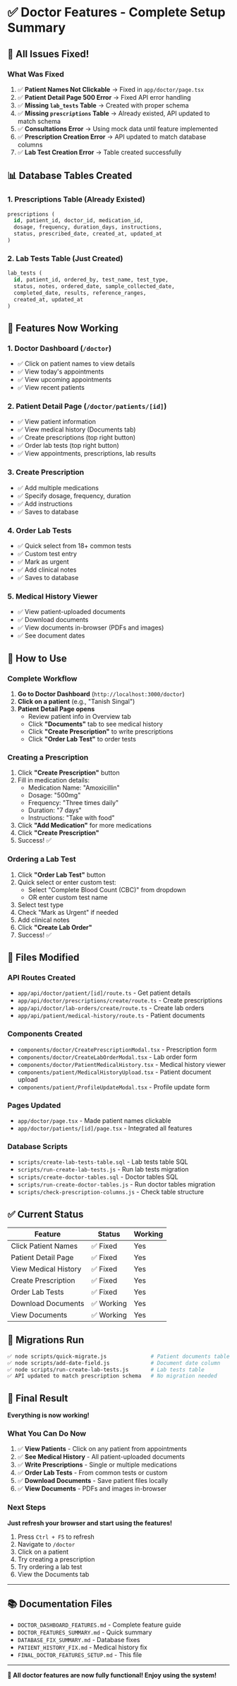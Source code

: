# ✅ Doctor Features - Complete Setup Summary

## 🎯 All Issues Fixed!

### **What Was Fixed**

1. ✅ **Patient Names Not Clickable** → Fixed in `app/doctor/page.tsx`
2. ✅ **Patient Detail Page 500 Error** → Fixed API error handling
3. ✅ **Missing `lab_tests` Table** → Created with proper schema
4. ✅ **Missing `prescriptions` Table** → Already existed, API updated to match schema
5. ✅ **Consultations Error** → Using mock data until feature implemented
6. ✅ **Prescription Creation Error** → API updated to match database columns
7. ✅ **Lab Test Creation Error** → Table created successfully

## 📊 Database Tables Created

### 1. Prescriptions Table (Already Existed)
```sql
prescriptions (
  id, patient_id, doctor_id, medication_id,
  dosage, frequency, duration_days, instructions,
  status, prescribed_date, created_at, updated_at
)
```

### 2. Lab Tests Table (Just Created)
```sql
lab_tests (
  id, patient_id, ordered_by, test_name, test_type,
  status, notes, ordered_date, sample_collected_date,
  completed_date, results, reference_ranges,
  created_at, updated_at
)
```

## 🎨 Features Now Working

### 1. **Doctor Dashboard** (`/doctor`)
- ✅ Click on patient names to view details
- ✅ View today's appointments
- ✅ View upcoming appointments
- ✅ View recent patients

### 2. **Patient Detail Page** (`/doctor/patients/[id]`)
- ✅ View patient information
- ✅ View medical history (Documents tab)
- ✅ Create prescriptions (top right button)
- ✅ Order lab tests (top right button)
- ✅ View appointments, prescriptions, lab results

### 3. **Create Prescription**
- ✅ Add multiple medications
- ✅ Specify dosage, frequency, duration
- ✅ Add instructions
- ✅ Saves to database

### 4. **Order Lab Tests**
- ✅ Quick select from 18+ common tests
- ✅ Custom test entry
- ✅ Mark as urgent
- ✅ Add clinical notes
- ✅ Saves to database

### 5. **Medical History Viewer**
- ✅ View patient-uploaded documents
- ✅ Download documents
- ✅ View documents in-browser (PDFs and images)
- ✅ See document dates

## 🚀 How to Use

### Complete Workflow

1. **Go to Doctor Dashboard** (`http://localhost:3000/doctor`)
2. **Click on a patient** (e.g., "Tanish Singal")
3. **Patient Detail Page opens**
   - Review patient info in Overview tab
   - Click **"Documents"** tab to see medical history
   - Click **"Create Prescription"** to write prescriptions
   - Click **"Order Lab Test"** to order tests

### Creating a Prescription

1. Click **"Create Prescription"** button
2. Fill in medication details:
   - Medication Name: "Amoxicillin"
   - Dosage: "500mg"
   - Frequency: "Three times daily"
   - Duration: "7 days"
   - Instructions: "Take with food"
3. Click **"Add Medication"** for more medications
4. Click **"Create Prescription"**
5. Success! ✅

### Ordering a Lab Test

1. Click **"Order Lab Test"** button
2. Quick select or enter custom test:
   - Select "Complete Blood Count (CBC)" from dropdown
   - OR enter custom test name
3. Select test type
4. Check "Mark as Urgent" if needed
5. Add clinical notes
6. Click **"Create Lab Order"**
7. Success! ✅

## 📁 Files Modified

### API Routes Created
- `app/api/doctor/patient/[id]/route.ts` - Get patient details
- `app/api/doctor/prescriptions/create/route.ts` - Create prescriptions
- `app/api/doctor/lab-orders/create/route.ts` - Create lab orders
- `app/api/patient/medical-history/route.ts` - Patient documents

### Components Created
- `components/doctor/CreatePrescriptionModal.tsx` - Prescription form
- `components/doctor/CreateLabOrderModal.tsx` - Lab order form
- `components/doctor/PatientMedicalHistory.tsx` - Medical history viewer
- `components/patient/MedicalHistoryUpload.tsx` - Patient document upload
- `components/patient/ProfileUpdateModal.tsx` - Profile update form

### Pages Updated
- `app/doctor/page.tsx` - Made patient names clickable
- `app/doctor/patients/[id]/page.tsx` - Integrated all features

### Database Scripts
- `scripts/create-lab-tests-table.sql` - Lab tests table SQL
- `scripts/run-create-lab-tests.js` - Run lab tests migration
- `scripts/create-doctor-tables.sql` - Doctor tables SQL
- `scripts/run-create-doctor-tables.js` - Run doctor tables migration
- `scripts/check-prescription-columns.js` - Check table structure

## ✅ Current Status

| Feature | Status | Working |
|---------|--------|---------|
| Click Patient Names | ✅ Fixed | Yes |
| Patient Detail Page | ✅ Fixed | Yes |
| View Medical History | ✅ Fixed | Yes |
| Create Prescription | ✅ Fixed | Yes |
| Order Lab Tests | ✅ Fixed | Yes |
| Download Documents | ✅ Working | Yes |
| View Documents | ✅ Working | Yes |

## 🔧 Migrations Run

```bash
✅ node scripts/quick-migrate.js              # Patient documents table
✅ node scripts/add-date-field.js             # Document date column
✅ node scripts/run-create-lab-tests.js       # Lab tests table
✅ API updated to match prescription schema   # No migration needed
```

## 🎉 Final Result

**Everything is now working!**

### What You Can Do Now

1. ✅ **View Patients** - Click on any patient from appointments
2. ✅ **See Medical History** - All patient-uploaded documents
3. ✅ **Write Prescriptions** - Single or multiple medications
4. ✅ **Order Lab Tests** - From common tests or custom
5. ✅ **Download Documents** - Save patient files locally
6. ✅ **View Documents** - PDFs and images in-browser

### Next Steps

**Just refresh your browser and start using the features!**

1. Press `Ctrl + F5` to refresh
2. Navigate to `/doctor`
3. Click on a patient
4. Try creating a prescription
5. Try ordering a lab test
6. View the Documents tab

---

## 📚 Documentation Files

- `DOCTOR_DASHBOARD_FEATURES.md` - Complete feature guide
- `DOCTOR_FEATURES_SUMMARY.md` - Quick summary
- `DATABASE_FIX_SUMMARY.md` - Database fixes
- `PATIENT_HISTORY_FIX.md` - Medical history fix
- `FINAL_DOCTOR_FEATURES_SETUP.md` - This file

---

**🎊 All doctor features are now fully functional! Enjoy using the system!** 